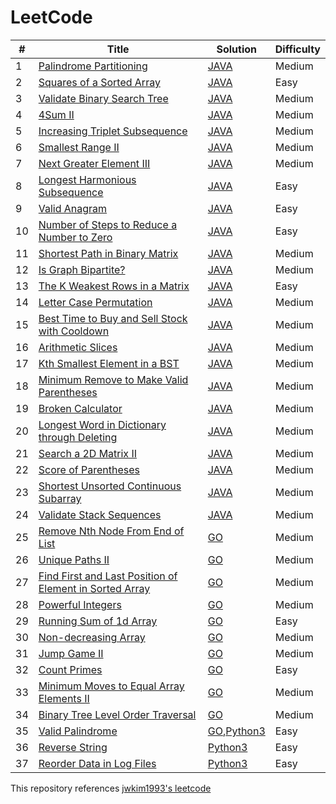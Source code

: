 LeetCode
========

| # | Title | Solution | Difficulty |
|---| ----- | -------- | ---------- |
|1|[Palindrome Partitioning](https://leetcode.com/problems/palindrome-partitioning/) | [JAVA](./algorithms/java/131_Palindrome_Partitioning.java) |Medium|
|2|[Squares of a Sorted Array](https://leetcode.com/problems/squares-of-a-sorted-array/) | [JAVA](./algorithms/java/977_Squares_of_a_Sorted_Array.java) |Easy|
|3|[Validate Binary Search Tree](https://leetcode.com/problems/validate-binary-search-tree/) | [JAVA](./algorithms/java/98_Validate_Binary_Search_Tree.java) |Medium|
|4|[4Sum II](https://leetcode.com/problems/4sum-ii/) | [JAVA](./algorithms/java/454_4Sum_II.java) |Medium|
|5|[Increasing Triplet Subsequence](https://leetcode.com/problems/increasing-triplet-subsequence/) | [JAVA](./algorithms/java/334_Increasing_Triplet_Subsequence.java) |Medium|
|6|[Smallest Range II](https://leetcode.com/problems/smallest-range-ii/) | [JAVA](./algorithms/java/910_Smallest_Range_II.java) |Medium|
|7|[Next Greater Element III](https://leetcode.com/problems/next-greater-element-iii/) | [JAVA](./algorithms/java/556_Next_Greater_Element_III.java) |Medium|
|8|[Longest Harmonious Subsequence](https://leetcode.com/problems/longest-harmonious-subsequence/) | [JAVA](./algorithms/java/594_Longest_Harmonious_Subsequence.java) |Easy|
|9|[Valid Anagram](https://leetcode.com/problems/valid-anagram/) | [JAVA](./algorithms/java/242_Valid_Anagram.java) |Easy|
|10|[Number of Steps to Reduce a Number to Zero](https://leetcode.com/problems/number-of-steps-to-reduce-a-number-to-zero/) | [JAVA](./algorithms/java/1342_Number_of_Steps_to_Reduce_a_Number_to_Zero.java) |Easy|
|11|[Shortest Path in Binary Matrix](https://leetcode.com/problems/shortest-path-in-binary-matrix/) | [JAVA](./algorithms/java/1091_Shortest_Path_in_Binary_Matrix.java) |Medium|
|12|[Is Graph Bipartite?](https://leetcode.com/problems/is-graph-bipartite/) | [JAVA](./algorithms/java/785_Is_Graph_Bipartite.java) |Medium|
|13|[The K Weakest Rows in a Matrix](https://leetcode.com/problems/the-k-weakest-rows-in-a-matrix/) | [JAVA](./algorithms/java/1337_The_K_Weakest_Rows_in_a_Matrix.java) |Easy|
|14|[Letter Case Permutation](https://leetcode.com/problems/letter-case-permutation/) | [JAVA](./algorithms/java/784_Letter_Case_Permutation.java) |Medium|
|15|[Best Time to Buy and Sell Stock with Cooldown](https://leetcode.com/problems/best-time-to-buy-and-sell-stock-with-cooldown/) | [JAVA](./algorithms/java/309_Best_Time_to_Buy_and_Sell_Stock_with_Cooldown.java) |Medium|
|16|[Arithmetic Slices](https://leetcode.com/problems/arithmetic-slices/) | [JAVA](./algorithms/java/413_Arithmetic_Slices.java) |Medium|
|17|[Kth Smallest Element in a BST](https://leetcode.com/problems/kth-smallest-element-in-a-bst/) | [JAVA](./algorithms/java/230_Kth_Smallest_Element_in_a_BST.java) |Medium|
|18|[Minimum Remove to Make Valid Parentheses](https://leetcode.com/problems/minimum-remove-to-make-valid-parentheses/) | [JAVA](./algorithms/java/1249_Minimum_Remove_to_Make_Valid_Parentheses.java) |Medium|
|19|[Broken Calculator](https://leetcode.com/problems/broken-calculator/) | [JAVA](./algorithms/java/991_Broken_Calculator.java) |Medium|
|20|[Longest Word in Dictionary through Deleting](https://leetcode.com/problems/longest-word-in-dictionary-through-deleting/) | [JAVA](./algorithms/java/524_Longest_Word_in_Dictionary_through_Deleting.java) |Medium|
|21|[Search a 2D Matrix II](https://leetcode.com/problems/search-a-2d-matrix-ii/) | [JAVA](./algorithms/java/240_Search_a_2D_Matrix_II.java) |Medium|
|22|[Score of Parentheses](https://leetcode.com/problems/score-of-parentheses) | [JAVA](./algorithms/java/856_Score_of_Parentheses.java) |Medium|
|23|[Shortest Unsorted Continuous Subarray](https://leetcode.com/problems/shortest-unsorted-continuous-subarray/) | [JAVA](./algorithms/java/581_Shortest_Unsorted_Continuous_Subarray.java) |Medium|
|24|[Validate Stack Sequences](https://leetcode.com/problems/validate-stack-sequences/) | [JAVA](./algorithms/java/946_Validate_Stack_Sequences.java) |Medium|
|25|[Remove Nth Node From End of List](https://leetcode.com/problems/remove-nth-node-from-end-of-list/) | [GO](./algorithms/go/19_Remove_Nth_Node_From_End_of_List.go) |Medium|
|26|[Unique Paths II](https://leetcode.com/problems/unique-paths-ii/) | [GO](./algorithms/go/63_Unique_Paths_II.go) |Medium|
|27|[Find First and Last Position of Element in Sorted Array](https://leetcode.com/problems/find-first-and-last-position-of-element-in-sorted-array/) | [GO](./algorithms/go/34_Find_First_and_Last_Position_of_Element_in_Sorted_Array.go) |Medium|
|28|[Powerful Integers](https://leetcode.com/problems/powerful-integers/) | [GO](./algorithms/go/970_Powerful_Integers.go) |Medium|
|29|[Running Sum of 1d Array](https://leetcode.com/problems/running-sum-of-1d-array/) | [GO](./algorithms/go/1480_Running_Sum_of_1d_Array.go) |Easy|
|30|[Non-decreasing Array](https://leetcode.com/problems/non-decreasing-array/) | [GO](./algorithms/go/665_Non-decreasing_Array.go) |Medium|
|31|[Jump Game II](https://leetcode.com/problems/jump-game-ii/) | [GO](./algorithms/go/45_Jump_Game_II.go) |Medium|
|32|[Count Primes](https://leetcode.com/problems/count-primes/) | [GO](./algorithms/go/204_Count_Primes.go) |Easy|
|33|[Minimum Moves to Equal Array Elements II](https://leetcode.com/problems/minimum-moves-to-equal-array-elements-ii/) | [GO](./algorithms/go/462_Minimum_Moves_to_Equal_Array_Elements_II.go) |Medium|
|34|[Binary Tree Level Order Traversal](https://leetcode.com/problems/binary-tree-level-order-traversal/) | [GO](./algorithms/go/102_Binary_Tree_Level_Order_Traversal.go) |Medium|
|35|[Valid Palindrome](https://leetcode.com/problems/valid-palindrome/) | [GO](./algorithms/go/125_Valid_Palindrome.go),[Python3](./algorithms/python/125_Valid_Palindrome.py) |Easy|
|36|[Reverse String](https://leetcode.com/problems/reverse-string/) | [Python3](./algorithms/python/344_Reverse_String.py) |Easy|
|37|[Reorder Data in Log Files](https://leetcode.com/problems/reorder-data-in-log-files/) | [Python3](./algorithms/python/937_Reorder_Data_in_Log_Files.py) |Easy|

This repository references [jwkim1993's leetcode](https://github.com/jwkim1993/leetcode)
